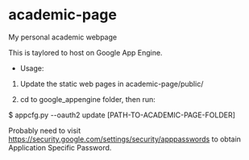 academic-page
=============

My personal academic webpage

This is taylored to host on Google App Engine.

* Usage:

1. Update the static web pages in academic-page/public/

2. cd to google_appengine folder, then run:

  $ appcfg.py --oauth2 update [PATH-TO-ACADEMIC-PAGE-FOLDER]
  
  Probably need to visit https://security.google.com/settings/security/apppasswords to obtain Application Specific Password.
